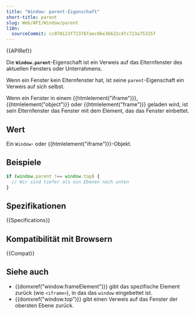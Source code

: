 ```yaml
---
title: "Window: parent-Eigenschaft"
short-title: parent
slug: Web/API/Window/parent
l10n:
  sourceCommit: cc070123f72376faec06e36622c4fc723a75325f
---
```


{{APIRef}}

Die **`Window.parent`**-Eigenschaft ist ein Verweis auf das Elternfenster
des aktuellen Fensters oder Unterrahmens.

Wenn ein Fenster kein Elternfenster hat, ist seine `parent`-Eigenschaft ein Verweis auf
sich selbst.

Wenn ein Fenster in einem {{htmlelement("iframe")}}, {{htmlelement("object")}} oder
{{htmlelement("frame")}} geladen wird, ist sein Elternfenster das Fenster mit dem Element, das das Fenster einbettet.

## Wert

Ein `Window`- oder {{htmlelement("iframe")}}-Objekt.

## Beispiele

```js
if (window.parent !== window.top) {
  // Wir sind tiefer als ein Ebenen nach unten
}
```

## Spezifikationen

{{Specifications}}

## Kompatibilität mit Browsern

{{Compat}}

## Siehe auch

- {{domxref("window.frameElement")}} gibt das spezifische Element zurück (wie
  `<iframe>`), in das das `window` eingebettet ist.
- {{domxref("window.top")}} gibt einen Verweis auf das Fenster der obersten Ebene zurück.
